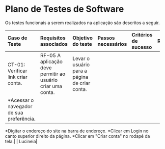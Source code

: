 # Plano de Testes de Software

Os testes funcionais a serem realizados na aplicação são descritos a seguir. 

| Caso de Teste | Requisitos associados | Objetivo do teste|Passos necessários|Critérios de sucesso|Responsável
|:---|:----|:---|:------|:---|:---
| CT-01: Verificar link criar conta. | RF-05	A aplicação deve permitir ao usuário criar uma conta. | Levar o usuário para a página de criar conta.
| *Acessar o navegador de sua preferência.
*Digitar o endereço do site na barra de endereço.
*Clicar em Login no canto superior direito da página. 
*Clicar em "Criar conta" no rodapé da tela.|     |   Lucineia|

 

